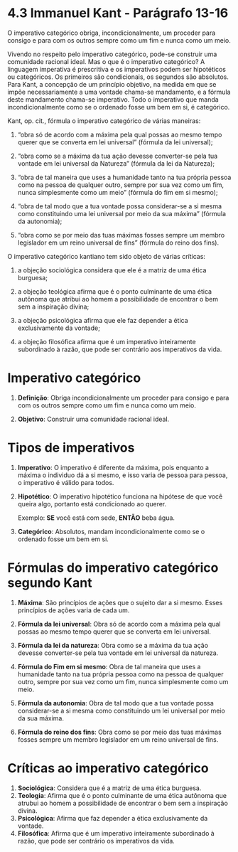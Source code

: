 # 4.3 Immanuel Kant - Parágrafo 13-16

O imperativo categórico obriga, incondicionalmente, um proceder para consigo e para com os outros sempre como um fim e nunca como um meio.

Vivendo no respeito pelo imperativo categórico, pode-se construir uma comunidade racional ideal. Mas o que é o imperativo categórico? A linguagem imperativa é prescritiva e os imperativos podem ser hipotéticos ou categóricos. Os primeiros são condicionais, os segundos são absolutos. Para Kant, a concepção de um princípio objetivo, na medida em que se impõe necessariamente a uma vontade chama-se mandamento, e a fórmula deste mandamento chama-se imperativo. Todo o imperativo que manda incondicionalmente como se o ordenado fosse um bem em si, é categórico.

Kant, op. cit., fórmula o imperativo categórico de várias maneiras:

1. “obra só de acordo com a máxima pela qual possas ao mesmo tempo querer que se converta em lei universal” (fórmula da lei universal);

2. “obra como se a máxima da tua ação devesse converter-se pela tua vontade em lei universal da Natureza” (fórmula da lei da Natureza);
   
3. “obra de tal maneira que uses a humanidade tanto na tua própria pessoa como na pessoa de qualquer outro, sempre por sua vez como um fim, nunca simplesmente como um meio” (fórmula do fim em si mesmo);
   
4. “obra de tal modo que a tua vontade possa considerar-se a si mesma como constituindo uma lei universal por meio da sua máxima” (fórmula da autonomia);
   
5. “obra como se por meio das tuas máximas fosses sempre um membro legislador em um reino universal de fins” (fórmula do reino dos fins).

O imperativo categórico kantiano tem sido objeto de várias críticas: 

1. a objeção sociológica considera que ele é a matriz de uma ética burguesa; 
   
2. a objeção teológica afirma que é o ponto culminante de uma ética autônoma que atribui ao homem a possibilidade de encontrar o bem sem a inspiração divina; 
   
3. a objeção psicológica afirma que ele faz depender a ética exclusivamente da vontade; 
   
4. a objeção filosófica afirma que é um imperativo inteiramente subordinado à razão, que pode ser contrário aos imperativos da vida. 

# Imperativo categórico

1. **Definição**: Obriga incondicionalmente um proceder para consigo e para com os outros sempre como um fim e nunca como um meio.
   
2. **Objetivo**: Construir uma comunidade racional ideal.

# Tipos de imperativos

1. **Imperativo**: O imperativo é diferente da máxima, pois enquanto a máxima o individuo dá a si mesmo, e isso varia de pessoa para pessoa, o imperativo é válido para todos.
   
2. **Hipotético**: O imperativo hipotético funciona na hipótese de que você queira algo, portanto está condicionado ao querer.
   
    Exemplo: **SE** você está com sede, **ENTÃO** beba água.

3. **Categórico**: Absolutos, mandam incondicionalmente como se o ordenado fosse um bem em si.

# Fórmulas do imperativo categórico segundo Kant

1. **Máxima**: São princípios de ações que o sujeito dar a si mesmo. Esses princípios de ações varia de cada um.
   
2. **Fórmula da lei universal**: Obra só de acordo com a máxima pela qual possas ao mesmo tempo querer que se converta em lei universal.
   
3. **Fórmula da lei da natureza**: Obra como se a máxima da tua ação devesse converter-se pela tua vontade em lei universal da natureza.
   
4. **Fórmula do Fim em si mesmo**: Obra de tal maneira que uses a humanidade tanto na tua própria pessoa como na pessoa de qualquer outro, sempre por sua vez como um fim, nunca simplesmente como um meio.
   
5. **Fórmula da autonomia**: Obra de tal modo que a tua vontade possa considerar-se a si mesma como constituindo um lei universal por meio da sua máxima.
   
6. **Fórmula do reino dos fins**: Obra como se por meio das tuas máximas fosses sempre um membro legislador em um reino universal de fins.

# Críticas ao imperativo categórico

1. **Sociológica**: Considera que é a matriz de uma ética burguesa.
2. **Teologia**: Afirma que é o ponto culminante de uma ética autônoma que atrubui ao homem a possibilidade de encontrar o bem sem a inspiração divina.
3. **Psicológica**: Afirma que faz depender a ética exclusivamente da vontade.
4. **Filosófica**: Afirma que é um imperativo inteiramente subordinado à razão, que pode ser contrário os imperativos da vida.